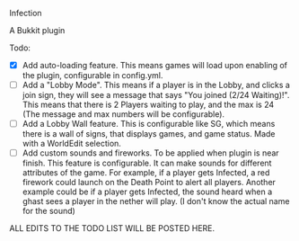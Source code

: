 Infection

A Bukkit plugin

Todo:

- [X] Add auto-loading feature. This means games will load upon enabling of the plugin, configurable in config.yml.
- [ ] Add a "Lobby Mode". This means if a player is in the Lobby, and clicks a join sign, they will see a message that says "You joined <GAME> (2/24 Waiting)!".
This means that there is 2 Players waiting to play, and the max is 24 (The message and max numbers will be configurable).
- [ ] Add a Lobby Wall feature. This is configurable like SG, which means there is a wall of signs, that displays games, and game status. Made with a WorldEdit selection.
- [ ] Add custom sounds and fireworks. To be applied when plugin is near finish. This feature is configurable. It can make sounds for different attributes of the game.
For example, if a player gets Infected, a red firework could launch on the Death Point to alert all players.
Another example could be if a player gets Infected, the sound heard when a ghast sees a player in the nether will play. (I don't know the actual name for the sound)

ALL EDITS TO THE TODO LIST WILL BE POSTED HERE.
